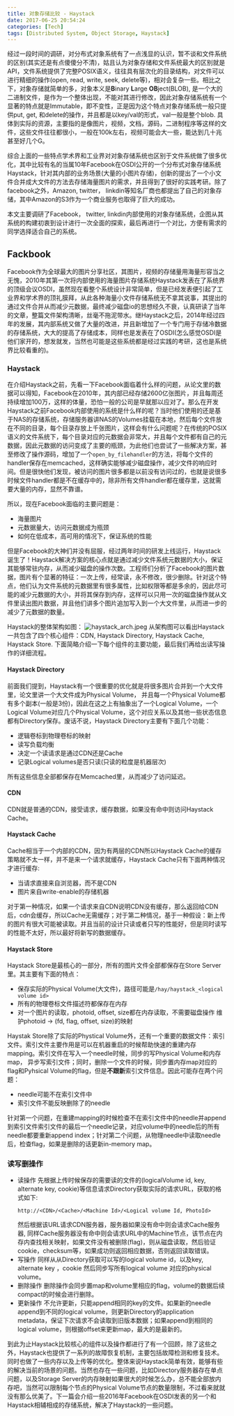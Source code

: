 ```yaml
---
title: 对象存储比较 - Haystack
date: 2017-06-25 20:54:24
categories: [Tech]
tags: [Distributed System, Object Storage, Haystack]
---
```

经过一段时间的调研，对分布式对象系统有了一点浅显的认识，暂不谈和文件系统的区别(其实还是有点傻傻分不清)，姑且认为对象存储和文件系统最大的区别就是API，文件系统提供了完整POSIX语义，往往具有层次化的目录结构，对文件可以进行精细的操作(open, read, write, seek, delete等)，相对会复杂一些。相比之下，对象存储就简单的多，对象本义是**B**inary **L**arge **OB**ject(BLOB), 是一个大的二进制文件，是作为一个整体出现，不能对其进行修改，因此对象存储系统有一个显著的特点就是Immutable，即不变性，正是因为这个特点对象存储系统一般只提供put, get, 和delete的操作，并且都是以key/val的形式，val一般是整个blob. 具体到实际的资源，主要指的是像图片，视频，文档，源码，二进制程序等这样的文件，这些文件往往都很小，一般在100k左右，视频可能会大一些，能达到几十兆甚至好几个G。

综合上面的一些特点学术界和工业界对对象存储系统也区别于文件系统做了很多优化，其中比较有名的当属10年Facebook在OSDI公开的一个分布式对象存储系统Haystack，针对其内部的业务场景(大量的小图片存储)，创新的提出了一个小文件合并成大文件的方法去存储海量图片的需求，并且得到了很好的实践考研。除了facebook之外，Amazon, twitter， linkdin等知名厂商也都提出了自己的对象存储，其中Amazon的S3作为一个商业服务也取得了巨大的成功。

本文主要调研了Facebook， twitter, linkdin内部使用的对象存储系统，企图从其系统的构建初衷到设计进行一次全面的探索，最后再进行一个对比，方便有需求的同学选择适合自己的系统。

<!--more-->

## Fackbook
Facebook作为全球最大的图片分享社区，其图片，视频的存储量用海量形容当之无愧，2010年其第一次将内部使用的海量图片存储系统Haystack发表在了系统界的顶级会议OSDI，虽然现在看整个系统设计非常简单，但是已经发表便引起了工业界和学术界的顶礼膜拜，从此各种海量小文件存储系统无不拿其说事，其提出的通过文件合并从而减少元数据，最终减少磁盘io的思想经久不衰，认真研读了当年的文章，整篇文件架构清晰，丝毫不拖泥带水。继Haystack之后，2014年经过四年的发展，其内部系统又做了大量的改进，并且新增加了一个专门用于存储冷数据的存储系统，大大的提高了存储成本，同样也是发表在了OSDI(怎么感觉OSDI是他们家开的，想发就发，当然也可能是这些系统都是经过实践的考研，这也是系统界比较看重的)。

### Haystack
在介绍Haystack之前，先看一下Facebook面临着什么样的问题，从论文里的数据可以得知，Facebook在2010年，其内部已经存储2600亿张图片，并且每周还持续增加100万，这样的体量，恐怕一般的公司是早就那以应对了。那么在开发Haystack之前Facebook内部使用的系统是什么样的呢？当时他们使用的还是基于NAS的存储系统，存储服务器讲NAS的Volumes挂载在本地，然后每个文件放在不同的目录，每个目录存放上千张图片，这样会有什么问题呢？在传统的POSIX语义的文件系统下，每个目录对应的元数据会非常大，并且每个文件都有自己的元数据，因此元数据的访问变成了主要的瓶颈，为此他们也尝试了一些解决方案，甚至修改了操作源码，增加了一个`open_by_filehandler`的方法，将每个文件的handler保存在memcached，这样确实能够减少磁盘操作，减少文件的响应时间。但是很快他们发现，被访问的图片很多都是以前没有访问过的，也就是说很多时候文件handler都是不在缓存中的，除非所有文件handler都在缓存里，这就需要大量的内存，显然不靠谱。

所以，现在Facebook面临的主要问题是：
- 海量图片
- 元数据量大，访问元数据成为瓶颈
- 如何在低成本，高可用的情况下，保证系统的性能

但是Facebook的大神们并没有屈服，经过两年时间的研发上线运行，Haystack诞生了！Haystack解决方案的核心点就是通过减少文件系统元数据的大小，保证其能够常驻内存，从而减少磁盘的操作次数。工程师们分析了Facebook的图片数据，图片有个显著的特征：一次上传，经常读，永不修改，很少删除。针对这个特点，他们认为文件系统的元数据里有很多属性，比如权限等都是多余的，因此尽可能的减少元数据的大小，并将其保存到内存，这样可以只用一次的磁盘操作就从文件里读出图片数据，并且他们讲多个图片追加写入到一个大文件里，从而进一步的减少了元数据的数量。

Haystack的整体架构如图：
![haystack_arch.jpeg](/images/archive/blog/images/haystack_arch.jpeg?imageView/0/w/500/)
从架构图可以看出Haystack一共包含了四个核心组件：CDN, Haystack Directory, Haystack Cache, Haystack Store. 下面简略介绍一下每个组件的主要功能，最后我们再给出读写操作的详细流程。

#### Haystack Directory
前面我们提到，Haystack有一个很重要的优化就是将很多图片合并到一个大文件里，论文里讲一个大文件成为Physical Volume， 并且每一个Physical Volume都有多个副本(一般是3份)，因此在这之上有抽象出了一个Logical Volume，一个Logical Volume对应几个Physical Volume，这个对应关系以及其他一些状态信息都有Directory保存。废话不说，Haystack Directory主要有下面几个功能：
- 逻辑卷标到物理卷标的映射
- 读写负载均衡
- 决定一个读请求是通过CDN还是Cache
- 记录Logical volumes是否只读(只读的粒度是机器层次)
 
所有这些信息全部都保存在Memcached里，从而减少了访问延迟。

#### CDN
CDN就是普通的CDN，接受请求，缓存数据，如果没有命中则访问Haystack Cache。

#### Haystack Cache
Cache相当于一个内部的CDN，因为有两层的CDN所以Haystack Cache的缓存策略就不太一样，并不是来一个请求就缓存，Haystack Cache只有下面两种情况才进行缓存:
- 当请求直接来自浏览器，而不是CDN
- 图片来自write-enable的存储机器

对于第一种情况，如果一个请求来自CDN说明CDN没有缓存，那么返回给CDN后，cdn会缓存，所以Cache无需缓存；对于第二种情况，基于一种假设：新上传的图片有很大可能被读取。并且当前的设计只读或者只写的性能好，但是同时读写的性能不太好，所以最好将新写的数据缓存。

#### Haystack Store
Haystack Store是最核心的一部分，所有的图片文件全部都保存在Store Server里。其主要有下面的特点：
- 保存实际的Physical Volume(大文件)，路径可能是`/hay/haystack_<logical volume id>`
- 所有的物理卷标文件描述符都保存在内存
- 对一个图片的读取，photoid, offset, size都在内存读取，不需要磁盘操作
维护photoid -> (fd, flag, offset, size)的映射

Haystak Store除了实际的Phystical Volume外，还有一个重要的数据文件：索引文件。索引文件主要作用是可以在机器重启的时候帮助快速的重建内存mapping。索引文件在写入一个needle时候，同步的写Physical Volume和内存map， 异步写索引文件；同时，删除一个文件的时候，同步置内存map对应的flag和Pyhsical Volume的flag，但是**不跟新**索引文件信息。因此可能存在两个问题：
- needle可能不在索引文件中
- 索引文件不能反映删除了的needle

针对第一个问题，在重建mapping的时候检查不在索引文件中的needle并append到索引文件索引文件的最后一个needle记录，对应volume中的needle后的所有needle都要重新append index；针对第二个问题，从物理needle中读取needle后，检查flag，如果是删除的话更新in-memory map。

### 读写删操作
- 读操作
    先根据上传时候保存的需要读的文件的(logicalVolume id, key, alternate key, cookie)等信息请求Directory获取实际的请求URL，获取的格式如下:
    ```
    http://<CDN>/<Cache>/<Machine Id>/<Logical volume Id, PhotoId>
    ```
    然后根据该URL请求CDN服务器，服务器如果没有命中则会请求Cache服务器, 同样Cache服务器没有命中则会请求URL中的Machine节点，该节点在内存内查找相关映射，如果文件没有被删除(flag)，则从磁盘读取，然后验证cookie，checksum等，如果成功则返回相应数据，否则返回读取错误。
- 写操作
同样从从Directory获取可以写的logical volume id，以及key, alternate key ，cookie
然后同步写所有logical volume 对应的physical volume。
- 删除操作
删除操作会同步置map和volume里相应的flag，volume的数据后续compact的时候会进行删除。
- 更新操作
不允许更新，只能append相同的key的文件。如果新的needle append到不同的logical volume，则更新Directory的application metadata，保证下次请求不会读取到旧版本数据；如果append到相同的logical volume，则根据offset来更新map，最大的是最新的。

到此为止Haystack比较核心的组件以及操作都进行了有一个回顾，除了这些之外，Haystack也提供了一系列的故障恢复机制，主要包括故障检测和修复技术。同时也做了一些内存以及上传等的优化。整体来说Haystack简单有效，能够有些的解决当前的场景的问题。当然也存在一些问题，比如Directory服务器存在单点问题，以及Storage Server的内存映射如果很大的时候怎么办，总不能全部放内存吧，当然可以限制每个节点的Physical Volume节点的数量限制，不过看来就就没有那么优美了。下一篇会介绍一些2016年Facebook在OSDI发表的另一个和Haystack相辅相成的存储系统，解决了Haystack的一些问题。